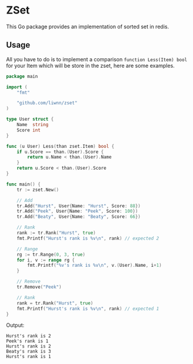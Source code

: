# ZSet
This Go package provides an implementation of sorted set in redis.

## Usage
All you have to do is to implement a comparison `function Less(Item) bool` for your Item which will be store in the zset, here are some examples.
``` go
package main

import (
	"fmt"

	"github.com/liwnn/zset"
)

type User struct {
	Name  string
	Score int
}

func (u User) Less(than zset.Item) bool {
	if u.Score == than.(User).Score {
		return u.Name < than.(User).Name
	}
	return u.Score < than.(User).Score
}

func main() {
	tr := zset.New()

	// Add
	tr.Add("Hurst", User{Name: "Hurst", Score: 88})
	tr.Add("Peek", User{Name: "Peek", Score: 100})
	tr.Add("Beaty", User{Name: "Beaty", Score: 66})

	// Rank
	rank := tr.Rank("Hurst", true)
	fmt.Printf("Hurst's rank is %v\n", rank) // expected 2

	// Range
	rg := tr.Range(0, 3, true)
	for i, v := range rg {
		fmt.Printf("%v's rank is %v\n", v.(User).Name, i+1)
	}

	// Remove
	tr.Remove("Peek")

	// Rank
	rank = tr.Rank("Hurst", true)
	fmt.Printf("Hurst's rank is %v\n", rank) // expected 1
}
```
Output:
```
Hurst's rank is 2
Peek's rank is 1
Hurst's rank is 2
Beaty's rank is 3
Hurst's rank is 1
```